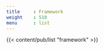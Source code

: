 ```yaml
---
title     : Framework
weight    : 510
menu      : list
---
```

{{< content/pub/list "framework" >}}
